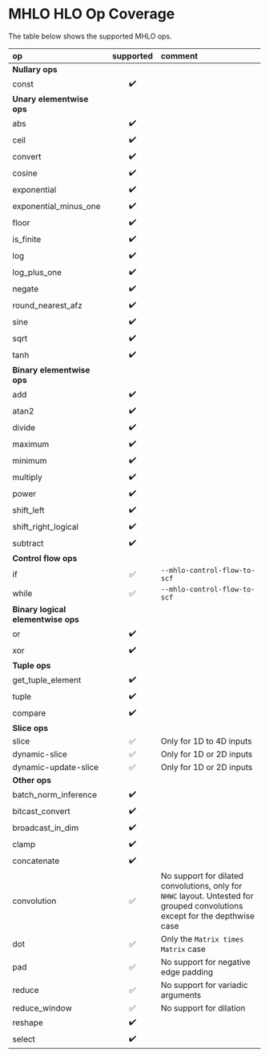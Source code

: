 # MHLO HLO Op Coverage

The table below shows the supported MHLO ops.

| op                    | supported          | comment |
| :-------------------- |:------------------:| :------ |
| **Nullary ops**
| const                 | :heavy_check_mark: | |
| **Unary elementwise ops**
| abs                   | :heavy_check_mark: | |
| ceil                  | :heavy_check_mark: | |
| convert               | :heavy_check_mark: | |
| cosine                | :heavy_check_mark: | |
| exponential           | :heavy_check_mark: | |
| exponential_minus_one | :heavy_check_mark: | |
| floor                 | :heavy_check_mark: | |
| is_finite             | :heavy_check_mark: | |
| log                   | :heavy_check_mark: | |
| log_plus_one          | :heavy_check_mark: | |
| negate                | :heavy_check_mark: | |
| round_nearest_afz     | :heavy_check_mark: | |
| sine                  | :heavy_check_mark: | |
| sqrt                  | :heavy_check_mark: | |
| tanh                  | :heavy_check_mark: | |
| **Binary elementwise ops**
| add                   | :heavy_check_mark: | |
| atan2                 | :heavy_check_mark: | |
| divide                | :heavy_check_mark: | |
| maximum               | :heavy_check_mark: | |
| minimum               | :heavy_check_mark: | |
| multiply              | :heavy_check_mark: | |
| power                 | :heavy_check_mark: | |
| shift_left            | :heavy_check_mark: | |
| shift_right_logical   | :heavy_check_mark: | |
| subtract              | :heavy_check_mark: | |
| **Control flow ops**
| if                    | :white_check_mark: | `--mhlo-control-flow-to-scf` |
| while                 | :white_check_mark: | `--mhlo-control-flow-to-scf` |
| **Binary logical elementwise ops**
| or                    | :heavy_check_mark: | |
| xor                   | :heavy_check_mark: | |
| **Tuple ops**
| get_tuple_element     | :heavy_check_mark: | |
| tuple                 | :heavy_check_mark: | |
| compare               | :heavy_check_mark: | |
| **Slice ops**
| slice                 | :white_check_mark: | Only for 1D to 4D inputs |
| dynamic-slice         | :white_check_mark: | Only for 1D or 2D inputs |
| dynamic-update-slice  | :white_check_mark: | Only for 1D or 2D inputs |
| **Other ops**
| batch_norm_inference  | :heavy_check_mark: | |
| bitcast_convert       | :heavy_check_mark: | |
| broadcast_in_dim      | :heavy_check_mark: | |
| clamp                 | :heavy_check_mark: | |
| concatenate           | :heavy_check_mark: | |
| convolution           | :white_check_mark: | No support for dilated convolutions, only for `NHWC` layout. Untested for grouped convolutions except for the depthwise case |
| dot                   | :white_check_mark: | Only the `Matrix times Matrix` case |
| pad                   | :white_check_mark: | No support for negative edge padding |
| reduce                | :white_check_mark: | No support for variadic arguments |
| reduce_window         | :white_check_mark: | No support for dilation |
| reshape               | :heavy_check_mark: | |
| select                | :heavy_check_mark: | |
